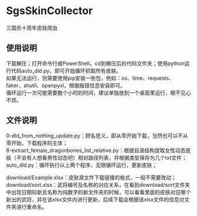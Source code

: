 # SgsSkinCollector
三国杀十周年皮肤爬虫

## 使用说明
下载解压；打开命令行或PowerShell，cd到解压后的代码文件夹；使用python运行代码auto_dld.py，即可开始循环抓取所有皮肤。  
如果无法运行，则需要使用pip安装一些包，例如：os、time、requests、faker、shutil、openpyxl，根据报错信息安装即可。  
循环运行一次可能需要数个小时的时间，建议单独放到一个桌面里运行，眼不见心不烦。  

## 文件说明
0-dld_from_nothing_update.py：顾名思义，即从零开始下载，当然也可以不从零开始，下载程序的主体；  
6-extract_female_dragonbones_list_relative.py：根据目录结构提取女性动态皮肤（不会有人想看男性动态吧）相对路径列表，并根据类型保存为几个txt文件；  
auto_dld.py：循环执行以上两个程序，无限循环运行，更新皮肤；  
  
download/Example.xlsx：皮肤源文件下载链接的格式，一般不需要改动；  
download/sort.xlsx：武将编号及名称的对应关系，在看到download/sort文件夹中出现日期较新且名称为纯数字的新文件夹的时候，可以看看里面的皮肤对应哪个新出的武将，并在该xlsx文件内进行更新，后续下载会根据该xlsx文件的信息对文件夹进行重命名。  
